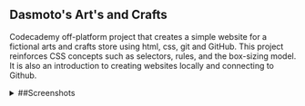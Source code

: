 ## Dasmoto's Art's and Crafts 


Codecademy off-platform project that creates a simple website for a fictional arts and crafts store using html, css, git and GitHub.
This project reinforces CSS concepts such as selectors, rules, and the box-sizing model. It is also an introduction to creating websites locally and connecting to Github. 


<details>
 <summary>##Screenshots</summary>
<img width="1440" alt="Dasmotos1" src="https://github.com/user-attachments/assets/e289da13-bec8-4f20-9427-2aa62f5e3364">
<img width="1440" alt="Dasmotos2" src="https://github.com/user-attachments/assets/7fff1491-bd7b-4ebc-9366-85883be3f9ce">
<img width="1440" alt="Dasmotos3" src="https://github.com/user-attachments/assets/d5e3e5c7-7899-4165-acbf-519b863da0cf">
</details>
